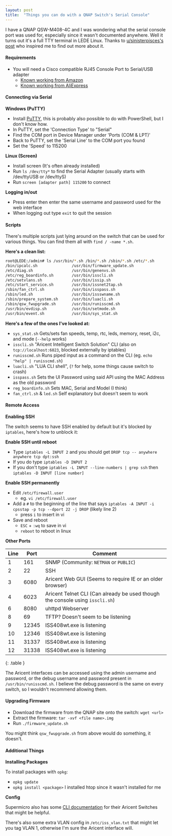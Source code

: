 ```yaml
---
layout: post
title:  "Things you can do with a QNAP Switch's Serial Console"
---
```


I have a QNAP QSW-M408-4C and I was wondering what the serial console port was used for, especially since it wasn't documented anywhere. Well it turns out it's a full TTY terminal in LEDE Linux.<!--more--> Thanks to [u/sinisterpisces's post](https://www.reddit.com/r/qnap/comments/ofv6ge/qswm21082c_console_port_do_i_need_a_special_usb/) who inspired me to find out more about it.

#### Requirements
* You will need a Cisco compatible RJ45 Console Port to Serial/USB adapter
	* [Known working from Amazon](https://www.amazon.com/gp/product/B075V1RGQK/)
	* [Known working from AliExpress](https://www.aliexpress.com/item/1005002029338638.html)

#### Connecting via Serial
**Windows (PuTTY)**

* Install [PuTTY](https://www.putty.org/), this is probably also possible to do with PowerShell, but I don't know how.
* In PuTTY, set the 'Connection Type' to "Serial"
* Find the COM port in Device Manager under 'Ports (COM & LPT)'
* Back to PuTTY, set the 'Serial Line' to the COM port you found
* Set the 'Speed' to 115200

**Linux (Screen)**

* Install screen (It's often already installed)
* Run `ls /dev/tty*` to find the Serial Adapter (usually starts with /dev/ttyUSB or /dev/ttyS)
* Run `screen [adapter path] 115200` to connect

**Logging in/out**

* Press enter then enter the same username and password used for the web interface
* When logging out type `exit` to quit the session

#### Scripts
There's multiple scripts just lying around on the switch that can be used for various things. You can find them all with `find / -name *.sh`.

**Here's a clean list:**

```sh
root@LEDE:/admin# ls /usr/bin/*.sh /bin/*.sh /sbin/*.sh /etc/*.sh
/bin/ipcalc.sh               /usr/bin/firmware_update.sh
/etc/diag.sh                 /usr/bin/genenvs.sh
/etc/reg_boardinfo.sh        /usr/bin/isscli.sh
/etc/setvlans.sh             /usr/bin/issip.sh
/etc/start_service.sh        /usr/bin/issnet2tap.sh
/sbin/fan_ctrl.sh            /usr/bin/isspass.sh
/sbin/led.sh                 /usr/bin/issswname.sh
/sbin/prepare_system.sh      /usr/bin/luacli.sh
/sbin/qsw_fwupgrade.sh       /usr/bin/runisscmd.sh
/usr/bin/evdisp.sh           /usr/bin/setmode.sh
/usr/bin/event.sh            /usr/bin/sys_stat.sh
```

**Here's a few of the ones I've looked at:**

* `sys_stat.sh` Gets/sets fan speeds, temp, rtc, leds, memory, reset, i2c, and mode (`--help` works)
* `isscli.sh` "Aricent Intelligent Switch Solution" CLI (also on `tcp://localhost:6023`, blocked externally by iptables)
* `runisscmd.sh` Runs piped input as a command on the CLI (eg. `echo "help" | runisscmd.sh`)
* `luacli.sh` "LUA CLI shell", (`?` for help, some things cause switch to crash)
* `isspass.sh` Sets the UI Password using said API using the MAC Address as the old password
* `reg_boardinfo.sh` Sets MAC, Serial and Model (I think)
* `fan_ctrl.sh` & `led.sh` Self explanatory but doesn't seem to work

#### Remote Access
**Enabling SSH**

The switch seems to have SSH enabled by default but it's blocked by `iptables`, here's how to unblock it:

**Enable SSH until reboot**

* Type `iptables -L INPUT 2` and you should get `DROP tcp -- anywhere anywhere tcp dpt:ssh`
* If you do type `iptables -D INPUT 2`
* If you don't type `iptables -L INPUT --line-numbers | grep ssh` then `iptables -D INPUT [line number]`

**Enable SSH permanently**

* Edit `/etc/firewall.user`
	* eg. `vi /etc/firewall.user`
* Add a `#` to the beginning of the line that says `iptables -A INPUT -i cpsstap -p tcp --dport 22 -j DROP` (likely line 2)
	* press `i` to insert in vi
* Save and reboot
	* `ESC` + `:wq` to save in vi
	* `reboot` to reboot in linux

**Other Ports**

|Line|Port|Comment|
|---|---|---|
|1|161|SNMP (Community: `NETMAN` or `PUBLIC`)|
|2|22|SSH|
|3|6080|Aricent Web GUI (Seems to require IE or an older browser)|
|4|6023|Aricent Telnet CLI (Can already be used though the console using `isscli.sh`)|
|6|8080|uhttpd Webserver|
|8|69|TFTP? Doesn't seem to be listening|
|9|12345|ISS408wt.exe is listening|
|10|12346|ISS408wt.exe is listening|
|11|31337|ISS408wt.exe is listening|
|12|31338|ISS408wt.exe is listening|
{: .table }

The Aricent interfaces can be accessed using the admin username and password, or the debug username and password present in `/usr/bin/runisscmd.sh`. I believe the debug password is the same on every switch, so I wouldn't recommend allowing them.

#### Upgrading Firmware
* Download the firmware from the QNAP site onto the switch: `wget <url>`
* Extract the firmware: `tar -xvf <file name>.img`
* Run `./firmware_update.sh`

You might think `qsw_fwupgrade.sh` from above would do something, it doesn't.

#### Additional Things
**Installing Packages**

To install packages with `opkg`:
* `opkg update`
* `opkg install <package>` I installed htop since it wasn't installed for me

**Config**

Supermicro also has some [CLI documentation](https://www.supermicro.com/manuals/network/smc_switches_cli_manual.pdf) for their Aricent Switches that might be helpful.

There's also some extra VLAN config in `/etc/iss_vlan.txt` that might let you tag VLAN 1, otherwise I'm sure the Aricent interface will.
